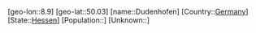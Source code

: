 ﻿---
location: [50.03,8.9]
type: City
tags:
- geo/City


SpocWebEntityId: 29898
isDeleted: false
confidential: public

---
[geo-lon::8.9]
[geo-lat::50.03]
[name::Dudenhofen]
[Country::[Germany](geo/Continent/Europe/Germany.md)]
[State::[Hessen](geo/Continent/Europe/Germany/Hessen.md)]
[Population::]
[Unknown::]

